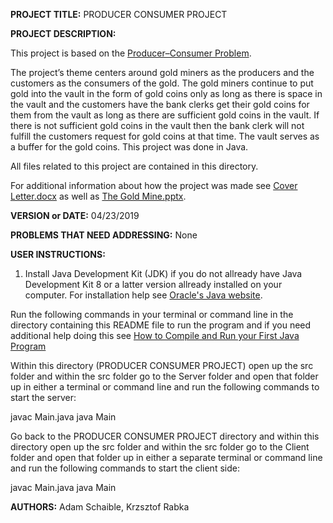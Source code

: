 **PROJECT TITLE:** PRODUCER CONSUMER PROJECT

**PROJECT DESCRIPTION:**

This project is based on the [Producer–Consumer Problem](https://en.wikipedia.org/wiki/Producer%E2%80%93consumer_problem).
 
The project’s theme centers around gold miners as the producers and the customers as the consumers of the gold. The gold miners continue to put gold into the vault in the form of gold coins only as long as there is space in the vault and the customers have the bank clerks get their gold coins for them from the vault as long as there are sufficient gold coins in the vault. If there is not sufficient gold coins in the vault then the bank clerk will not fulfill the customers request for gold coins at that time. The vault serves as a buffer for the gold coins. This project was done in Java.

All files related to this project are contained in this directory.

For additional information about how the project was made see [Cover Letter.docx](https://github.com/AdamSchaible/MSU_Denver/blob/master/CS%203600%20Operating%20Systems%20(Spring%202019)/PRODUCER%20CONSUMER%20PROJECT/Cover%20Letter.docx) as well as [The Gold Mine.pptx](https://github.com/AdamSchaible/MSU_Denver/blob/master/CS%203600%20Operating%20Systems%20(Spring%202019)/PRODUCER%20CONSUMER%20PROJECT/The%20Gold%20Mine.pptx).

**VERSION or DATE:** 04/23/2019

**PROBLEMS THAT NEED ADDRESSING:** None

**USER INSTRUCTIONS:** 

1) Install Java Development Kit (JDK) if you do not allready have Java Development Kit 8 or a latter version allready installed on your computer. For installation help see [Oracle's Java website](https://www.oracle.com/java/technologies/javase-downloads.html).

Run the following commands in your terminal or command line in the directory containing this README file to run the program and if you need additional help doing this see [How to Compile and Run your First Java Program](https://beginnersbook.com/2013/05/first-java-program/)

Within this directory (PRODUCER CONSUMER PROJECT) open up the src folder and within the src folder go to the Server folder and open that folder up in either a terminal or command line and run the following commands to start the server:

javac Main.java
java Main

Go back to the PRODUCER CONSUMER PROJECT directory and within this directory open up the src folder and within the src folder go to the Client folder and open that folder up in either a separate terminal or command line and run the following commands to start the client side:

javac Main.java
java Main
 
**AUTHORS:** Adam Schaible, Krzsztof Rabka